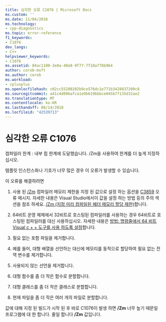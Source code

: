 ```yaml
---
title: 심각한 오류 C1076 | Microsoft Docs
ms.custom: ''
ms.date: 11/04/2016
ms.technology:
- cpp-diagnostics
ms.topic: error-reference
f1_keywords:
- C1076
dev_langs:
- C++
helpviewer_keywords:
- C1076
ms.assetid: 84ac1180-3e8a-48e8-9f77-7f18a778b964
author: corob-msft
ms.author: corob
ms.workload:
- cplusplus
ms.openlocfilehash: c02cc55280202b9ce576dc1e771b3428837209c8
ms.sourcegitcommit: a41c4d096afca1e9b619bbbce045b77135d32ae2
ms.translationtype: MT
ms.contentlocale: ko-KR
ms.lasthandoff: 08/14/2018
ms.locfileid: "42539713"
---
```

# <a name="fatal-error-c1076"></a>심각한 오류 C1076
컴파일러 한계 : 내부 힙 한계에 도달했습니다. /Zm을 사용하여 한계를 더 높게 지정하십시오.  
  
 템플릿 인스턴스화나 기호가 너무 많은 경우 이 오류가 발생할 수 있습니다.  
  
 이 오류를 해결하려면  
  
1.  사용 된 [/Zm](../../build/reference/zm-specify-precompiled-header-memory-allocation-limit.md) 컴파일러 메모리 제한을 지정 된 값으로 설정 하는 옵션을 [C3859](../../error-messages/compiler-errors-2/compiler-error-c3859.md) 오류 메시지. 자세한 내용은 Visual Studio에서이 값을 설정 하는 방법 등의 주의 섹션을 참조 하세요. [/Zm (지정 미리 컴파일된 헤더 메모리 할당 제한)](../../build/reference/zm-specify-precompiled-header-memory-allocation-limit.md)합니다.  
  
2.  64비트 운영 체제에서 32비트로 호스팅된 컴파일러를 사용하는 경우 64비트로 호스팅된 컴파일러를 대신 사용하십시오. 자세한 내용은 [방법: 명령줄에서 64 비트 Visual c + + 도구를 사용 하도록 설정](../../build/how-to-enable-a-64-bit-visual-cpp-toolset-on-the-command-line.md)합니다.  
  
3.  필요 없는 포함 파일을 제거합니다.  
  
4.  예를 들어, 대형 배열을 선언하는 대신에 메모리를 동적으로 할당하여 필요 없는 전역 변수를 제거합니다.  
  
5.  사용되지 않는 선언을 제거합니다.  
  
6.  대형 함수를 좀 더 작은 함수로 분할합니다.  
  
7.  대형 클래스를 좀 더 작은 클래스로 분할합니다.  
  
8.  현재 파일을 좀 더 작은 여러 개의 파일로 분할합니다.  
  
 값에 대해 지정 된 빌드가 시작 된 후 바로 C1076이 발생 하면 **/Zm** 너무 높기 때문일 프로그램에 대 한 합니다. 줄일 합니다 **/Zm** 값입니다.